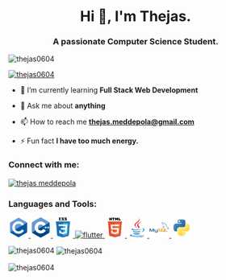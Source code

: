 <h1 align="center">Hi 👋, I'm Thejas.</h1>
<h3 align="center">A passionate Computer Science Student.</h3>

<p align="left"> <img src="https://komarev.com/ghpvc/?username=thejas0604&label=Profile%20views&color=0e75b6&style=flat" alt="thejas0604" /> </p>

<p align="left"> <a href="https://github.com/ryo-ma/github-profile-trophy"><img src="https://github-profile-trophy.vercel.app/?username=thejas0604" alt="thejas0604" /></a> </p>

- 🌱 I’m currently learning **Full Stack Web Development**

- 💬 Ask me about **anything**

- 📫 How to reach me **thejas.meddepola@gmail.com**

- ⚡ Fun fact **I have too much energy.**

<h3 align="left">Connect with me:</h3>
<p align="left">
<a href="www.linkedin.com/in/thejasmeddepola" target="blank"><img align="center" src="https://raw.githubusercontent.com/rahuldkjain/github-profile-readme-generator/master/src/images/icons/Social/linked-in-alt.svg" alt="thejas meddepola" height="30" width="40" /></a>
</p>

<h3 align="left">Languages and Tools:</h3>
<p align="left"> <a href="https://www.cprogramming.com/" target="_blank" rel="noreferrer"> <img src="https://raw.githubusercontent.com/devicons/devicon/master/icons/c/c-original.svg" alt="c" width="40" height="40"/> </a> <a href="https://www.w3schools.com/cpp/" target="_blank" rel="noreferrer"> <img src="https://raw.githubusercontent.com/devicons/devicon/master/icons/cplusplus/cplusplus-original.svg" alt="cplusplus" width="40" height="40"/> </a> <a href="https://www.w3schools.com/css/" target="_blank" rel="noreferrer"> <img src="https://raw.githubusercontent.com/devicons/devicon/master/icons/css3/css3-original-wordmark.svg" alt="css3" width="40" height="40"/> </a> <a href="https://flutter.dev" target="_blank" rel="noreferrer"> <img src="https://www.vectorlogo.zone/logos/flutterio/flutterio-icon.svg" alt="flutter" width="40" height="40"/> </a> <a href="https://www.w3.org/html/" target="_blank" rel="noreferrer"> <img src="https://raw.githubusercontent.com/devicons/devicon/master/icons/html5/html5-original-wordmark.svg" alt="html5" width="40" height="40"/> </a> <a href="https://www.java.com" target="_blank" rel="noreferrer"> <img src="https://raw.githubusercontent.com/devicons/devicon/master/icons/java/java-original.svg" alt="java" width="40" height="40"/> </a> <a href="https://www.mysql.com/" target="_blank" rel="noreferrer"> <img src="https://raw.githubusercontent.com/devicons/devicon/master/icons/mysql/mysql-original-wordmark.svg" alt="mysql" width="40" height="40"/> </a> <a href="https://www.python.org" target="_blank" rel="noreferrer"> <img src="https://raw.githubusercontent.com/devicons/devicon/master/icons/python/python-original.svg" alt="python" width="40" height="40"/> </a> </p>

<p><img align="left" src="https://github-readme-stats.vercel.app/api/top-langs?username=thejas0604&show_icons=true&locale=en&layout=compact" alt="thejas0604" /></p>

<p>&nbsp;<img align="center" src="https://github-readme-stats.vercel.app/api?username=thejas0604&show_icons=true&locale=en" alt="thejas0604" /></p>

<p><img align="center" src="https://github-readme-streak-stats.herokuapp.com/?user=thejas0604&" alt="thejas0604" /></p>
